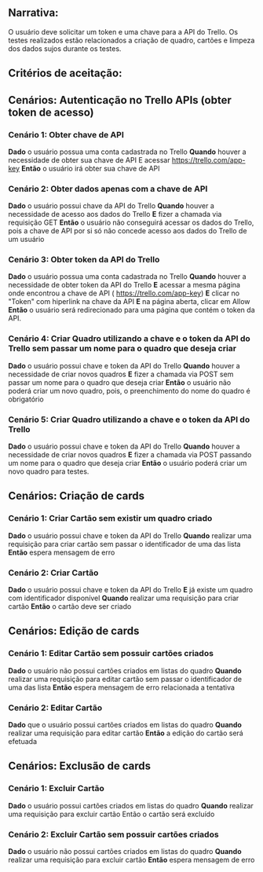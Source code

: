 ## Narrativa:

O usuário deve solicitar um token e uma chave para a API do Trello. Os testes realizados estão relacionados a criação de quadro, cartões e limpeza dos dados sujos durante os testes. 

## Critérios de aceitação:

## Cenários: Autenticação no Trello APIs (obter token de acesso)


### **Cenário 1:** Obter chave de API
**Dado** o usuário possua uma conta cadastrada no Trello **Quando** houver a necessidade de obter sua chave de API E acessar https://trello.com/app-key **Então** o usuário irá obter sua chave de API

### **Cenário 2:** Obter dados apenas com a chave de API
**Dado** o usuário possui chave da API do Trello **Quando** houver a necessidade de acesso aos dados do Trello **E** fizer a chamada via requisição GET **Então** o usuário não conseguirá acessar os dados do Trello, pois a chave de API por si só não concede acesso aos dados do Trello de um usuário

### **Cenário 3:** Obter token da API do Trello
**Dado** o usuário possua uma conta cadastrada no Trello **Quando** houver a necessidade de obter token da API do Trello **E** acessar a mesma página onde encontrou a chave de API ( https://trello.com/app-key) **E** clicar no "Token" com hiperlink na chave da API **E** na página aberta, clicar em  Allow **Então** o usuário será redirecionado para uma página que contém o token da API.

### **Cenário 4:** Criar Quadro utilizando a chave e o token da API do Trello sem passar um nome para o quadro que deseja criar
**Dado** o usuário possui chave e token da API do Trello **Quando** houver a necessidade de criar novos quadros **E** fizer a chamada via POST sem passar um nome para o quadro que deseja criar **Então** o usuário não poderá criar um novo quadro, pois, o preenchimento do nome do quadro é obrigatório

### **Cenário 5:** Criar Quadro utilizando a chave e o token da API do Trello
**Dado** o usuário possui chave e token da API do Trello **Quando** houver a necessidade de criar novos quadros **E** fizer a chamada via POST passando um nome para o quadro que deseja criar **Então** o usuário poderá criar um novo quadro para testes.

## Cenários: Criação de cards

### **Cenário 1:** Criar Cartão sem existir um quadro criado
**Dado** o usuário possui chave e token da API do Trello **Quando** realizar uma requisição para criar cartão sem passar o identificador de uma das lista **Então** espera mensagem de erro

### **Cenário 2:** Criar Cartão
**Dado** o usuário possui chave e token da API do Trello **E** já existe um quadro com identificador disponível **Quando** realizar uma requisição para criar cartão **Então** o cartão deve ser criado

## Cenários: Edição de cards

### **Cenário 1:** Editar Cartão sem possuir cartões criados
**Dado** o usuário não possui cartões criados em listas do quadro **Quando** realizar uma requisição para editar cartão sem passar o identificador de uma das lista **Então** espera mensagem de erro relacionada a tentativa

### **Cenário 2:** Editar Cartão
**Dado** que o usuário possui cartões criados em listas do quadro **Quando** realizar uma requisição para editar cartão **Então** a edição do cartão será efetuada 

## Cenários: Exclusão de cards

### **Cenário 1:** Excluir Cartão
**Dado** o usuário possui cartões criados em listas do quadro **Quando** realizar uma requisição para excluir cartão Então o cartão será excluído

### **Cenário 2:** Excluir Cartão sem possuir cartões criados
**Dado** o usuário não  possui cartões criados em listas do quadro **Quando** realizar uma requisição para excluir cartão **Então** espera mensagem de erro
